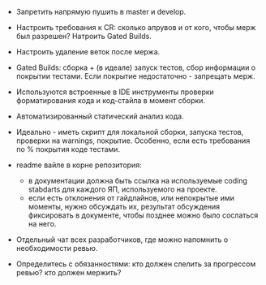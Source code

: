 - Запретить напрямую пушить в master и develop.
- Настроить требования к CR: сколько апрувов и от кого, чтобы мерж был разрешен? Натроить Gated Builds.
- Настроить удаление веток после мержа.
- Gated Builds: сборка + (в идеале) запуск тестов, сбор информации о покрытии тестами. Если покрытие недостаточно - запрещать мерж.
- Используются встроенные в IDE инструменты проверки форматирования кода и код-стайла в момент сборки.
- Автоматизированный статический анализ кода.

- Идеально - иметь скрипт для локальной сборки, запуска тестов, проверки на warnings, покрытие. Особенно, если есть требования по % покрытия коде тестами.
- readme вайле в корне репозитория:
	- в документации должна быть ссылка на используемые coding stabdarts для каждого ЯП, используемого на проекте.
	- если есть отклонения от гайдлайнов, или непокрытые ими моменты, нужно обсуждать их, результат обсуждения фиксировать в документе, чтобы позднее можно было сослаться на него.

- Отдельный чат всех разработчиков, где можно напомнить о необходимости ревью.

- Определитесь с обязанностями: кто должен слелить за прогрессом ревью? кто должен мержить? 

